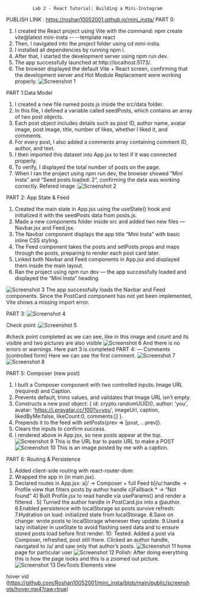 	          Lab 2 - React Tutorial: Building a Mini-Instagram
PUBLISH LINK : https://roshan10052001.github.io/mini_insta/
PART 0:
1.	I created the React project using Vite with the command:
npm create vite@latest mini-insta -- --template react
2.	Then, I navigated into the project folder using cd mini-insta.
3.	I installed all dependencies by running npm i.
4.	After that, I started the development server using npm run dev.
5.	The app successfully launched at http://localhost:5173/.
6.	The browser displayed the default Vite + React screen, confirming that the development server and Hot Module Replacement were working properly.
![Screenshot 1](public/screenshots/image1.png)
 
PART 1:Data Model
1.	I created a new file named posts.js inside the src/data folder.
2.	In this file, I defined a variable called seedPosts, which contains an array of two post objects.
3.	Each post object includes details such as post ID, author name, avatar image, post image, title, number of likes, whether I liked it, and comments.
4.	For every post, I also added a comments array containing comment ID, author, and text.
5.	I then imported this dataset into App.jsx to test if it was connected properly.
6.	To verify, I displayed the total number of posts on the page.
7.	When I ran the project using npm run dev, the browser showed “Mini Insta” and “Seed posts loaded: 2”, confirming the data was working correctly.
Refered image :![Screenshot 2](public/screenshots/image2.png)
 
PART 2: App State & Feed
1.	Created the main state in App.jsx using the useState() hook and initialized it with the seedPosts data from posts.js.
2.	Made a new components folder inside src and added two new files — Navbar.jsx and Feed.jsx.
3.	The Navbar component displays the app title “Mini Insta” with basic inline CSS styling.
4.	The Feed component takes the posts and setPosts props and maps through the posts, preparing to render each post card later.
5.	Linked both Navbar and Feed components in App.jsx and displayed them inside the main layout.
6.	Ran the project using npm run dev — the app successfully loaded and displayed the “Mini Insta” heading.

 ![Screenshot 3](public/screenshots/image3.png)
The app successfully loads the Navbar and Feed components. Since the PostCard component has not yet been implemented, Vite shows a missing import error.

PART 3: ![Screenshot 4](public/screenshots/image4.png)

                  
Check point :![Screenshot 5](public/screenshots/image5.png)
                
#check point completed as we can see, like in this image and count and its visible and two pictures are also visible 
 ![Screenshot 6](public/screenshots/image6.png)
And there is no errors or warnings. Here part 3 is completed
PART 4: — Comments (controlled form)
Here we can see the first comment.
 ![Screenshot 7](public/screenshots/image7.png)
 ![Screenshot 8](public/screenshots/image8.png)
 
PART 5: Composer (new post)
1.	I built a Composer component with two controlled inputs: Image URL (required) and Caption.
2.	Prevents default, trims values, and validates that Image URL isn’t empty.
3.	Constructs a new post object: { id: crypto.randomUUID(), author: 'you', avatar: 'https://i.pravatar.cc/100?u=you', imageUrl, caption, likedByMe:false, likeCount:0, comments:[] }.
4.	Prepends it to the feed with setPosts(prev => [post, ...prev]).
5.	Clears the inputs to confirm success.
6.	I rendered <Composer setPosts={setPosts} /> above <Feed /> in App.jsx, so new posts appear at the top.
![Screenshot 9](public/screenshots/image9.png)
This is the URL bar to paste URL to make a POST
 ![Screenshot 10](public/screenshots/image10.png)
This is an image posted by me with a caption.


PART 6: Routing & Persistence
1. Added client-side routing with react-router-dom:
2. Wrapped the app in <BrowserRouter> (in main.jsx).
3. Declared routes in App.jsx:
     a]/ → Composer + full Feed
     b]/u/:handle → Profile view that filters posts by author handle
     c]Fallback * → “Not found”
4] Built Profile.jsx to read handle via useParams() and render a filtered <Feed />.
5] Turned the author handle in PostCard.jsx into a <Link to={/u/${post.author}}>@author</Link>.
6.Enabled persistence with localStorage so posts survive refresh:
7.Hydration on load: initialized state from localStorage.
8.Save on change: wrote posts to localStorage whenever they update.
9.Used a lazy initializer in useState to avoid flashing seed data and to ensure stored posts load before first render.
10: Tested:
		Added a post via Composer, refreshed, post still there.
		Clicked an author handle, navigated to /u/<handle> and saw only that author’s posts.
 ![Screenshot 11](public/screenshots/image11.png)
home page for particular user
 ![Screenshot 12](public/screenshots/image12.png)
Polish: After doing everything this is how the page looks and this is a zoomed out picture.
 ![Screenshot 13](public/screenshots/image13.png)
DevTools Elements view

hover vid
(https://github.com/Roshan10052001/mini_insta/blob/main/public/screenshots/hover.mp4?raw=true)




 
 

